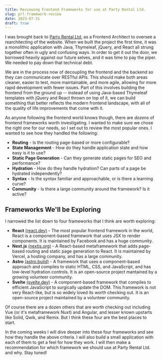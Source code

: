 ```yaml
---
title: Reviewing Frontend Frameworks for use at Party Rental Ltd.
slug: prl-framework-review
date: 2023-07-31
draft: true
---
```


I was brought back to <a href="https://www.partyrentalltd.com" target="_blank">Party Rental Ltd.</a> as a Frontend Architect to oversee a rearchitecting of the website. When we built the project the first time, it was a monolithic application with Java, Thymeleaf, jQuery, and React all strung together often in ugly and confusing ways. In order to get it out the door, we borrowed heavily against our future selves, and it was time to pay the piper. We needed to pay down that technical debt. 

We are in the process now of decoupling the frontend and the backend so they can communicate over RESTful APIs. This should make both areas cleaner, easier to test, more maintainable, and more agile, allowing for more rapid development with fewer issues. Part of this involves building the frontend from the ground up -- instead of using Java-based Thymeleaf templates with jQuery and React thrown on top of it, we can build something that better reflects the modern frontend landscape, with all of the quality of life improvements that come with it.

As anyone following the frontend world knows though, there are *dozens* of frontend frameworks worth investigating. I wanted to make sure we chose the right one for our needs, so I set out to review the most popular ones. I wanted to see how they handled the following:

* **Routing** - Is the routing page-based or more configurable?
* **State Management** - How do they handle application state and how easy is it to use?
* **Static Page Generation** - Can they generate static pages for SEO and performance?
* **Hydration** - How do they handle hydration? Can parts of a page be hydrated independently?
* **Syntax** - Is the syntax familiar and approachable, or is there a learning curve?
* **Community** - Is there a large community around the framework? Is it active?

## Frameworks We'll be Exploring

I narrowed the list down to four frameworks that I think are worth exploring:

* **React** <a href="https://react.dev/" target="_blank">(react.dev)</a> - The most popular frontend framework in the world, React is a component-based framework that uses JSX to render components. It is maintained by Facebook and has a huge community.
* **Next.js** <a href="https://nextjs.org/" target="_blank">(nextjs.org)</a> - A React-based metaframework that adds page-based routing and static page generation to React. It is maintained by Vercel, a hosting company, and has a large community.
* **Astro** <a href="https://astro.build/" target="_blank">(astro.build)</a> - A framework that uses a component-based approach and compiles to static HTML, CSS, and JavaScript, and has low-level hydration controls. It is an open-source project mantained by a growing volunteer community.
* **Svelte** <a href="https://svelte.dev/" target="_blank">(svelte.dev)</a> - A component-based framework that compiles to efficient JavaScript to surgically update the DOM. This framework is not very React-like, but is so widely loved its worth checking out. It is an open-source project maintained by a volunteer community.

Of course there are a dozen others that are worth checking out including Vue (or it's metaframework Nuxt) and Angular, and lesser known upstarts like Solid, Qwik, and Remix. But I think these four are the best places to start.

In the coming weeks I will dive deeper into these four frameworks and see how they handle the above criteria. I will also build a small application with each of them to get a feel for how they work. I will then make a recommendation for which framework we should use at Party Rental Ltd. and why. Stay tuned!